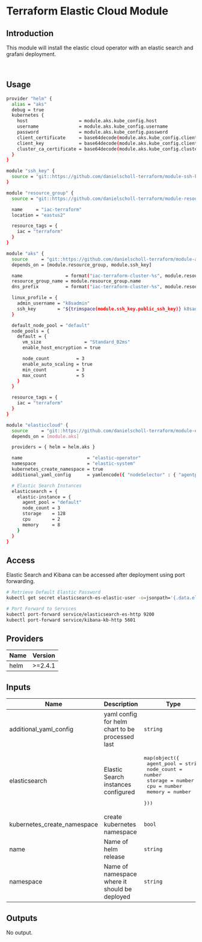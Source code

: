 # Terraform Elastic Cloud Module

## Introduction

This module will install the elastic cloud operator with an elastic search and grafani deployment.

<br />

## Usage

```bash
provider "helm" {
  alias = "aks"
  debug = true
  kubernetes {
    host                   = module.aks.kube_config.host
    username               = module.aks.kube_config.username
    password               = module.aks.kube_config.password
    client_certificate     = base64decode(module.aks.kube_config.client_certificate)
    client_key             = base64decode(module.aks.kube_config.client_key)
    cluster_ca_certificate = base64decode(module.aks.kube_config.cluster_ca_certificate)
  }
}

module "ssh_key" {
  source = "git::https://github.com/danielscholl-terraform/module-ssh-key?ref=v1.0.0"
}

module "resource_group" {
  source = "git::https://github.com/danielscholl-terraform/module-resource-group?ref=v1.0.0"

  name     = "iac-terraform"
  location = "eastus2"

  resource_tags = {
    iac = "terraform"
  }
}

module "aks" {
  source     = "git::https://github.com/danielscholl-terraform/module-aks?ref=v1.0.0"
  depends_on = [module.resource_group, module.ssh_key]

  name                = format("iac-terraform-cluster-%s", module.resource_group.random)
  resource_group_name = module.resource_group.name
  dns_prefix          = format("iac-terraform-cluster-%s", module.resource_group.random)

  linux_profile = {
    admin_username = "k8sadmin"
    ssh_key        = "${trimspace(module.ssh_key.public_ssh_key)} k8sadmin"
  }

  default_node_pool = "default"
  node_pools = {
    default = {
      vm_size                = "Standard_B2ms"
      enable_host_encryption = true

      node_count          = 3
      enable_auto_scaling = true
      min_count           = 3
      max_count           = 5
    }
  }

  resource_tags = {
    iac = "terraform"
  }
}

module "elasticcloud" {
  source     = "git::https://github.com/danielscholl-terraform/module-elastic-cloud?ref=v1.0.0"
  depends_on = [module.aks]

  providers = { helm = helm.aks }

  name                        = "elastic-operator"
  namespace                   = "elastic-system"
  kubernetes_create_namespace = true
  additional_yaml_config      = yamlencode({ "nodeSelector" : { "agentpool" : "default" } })

  # Elastic Search Instances
  elasticsearch = {
    elastic-instance = {
      agent_pool = "default"
      node_count = 3
      storage    = 128
      cpu        = 2
      memory     = 8
    }
  }
}
```


## Access

Elastic Search and Kibana can be accessed after deployment using port forwarding.

```bash
# Retrieve Default Elastic Password
kubectl get secret elasticsearch-es-elastic-user -o=jsonpath='{.data.elastic}' | base64 --decode; echo

# Port Forward to Services
kubectl port-forward service/elasticsearch-es-http 9200
kubectl port-forward service/kibana-kb-http 5601
```


<!--- BEGIN_TF_DOCS --->
## Providers

| Name | Version |
|------|---------|
| helm | >=2.4.1 |

## Inputs

| Name | Description | Type | Default | Required |
|------|-------------|------|---------|:-----:|
| additional\_yaml\_config | yaml config for helm chart to be processed last | `string` | `""` | no |
| elasticsearch | Elastic Search instances configured | <pre>map(object({<br>    agent_pool = string<br>    node_count = number<br>    storage    = number<br>    cpu        = number<br>    memory     = number<br>  }))</pre> | n/a | yes |
| kubernetes\_create\_namespace | create kubernetes namespace | `bool` | `false` | no |
| name | Name of helm release | `string` | `"elastic-operator"` | no |
| namespace | Name of namespace where it should be deployed | `string` | `"elastic-system"` | no |

## Outputs

No output.
<!--- END_TF_DOCS --->
